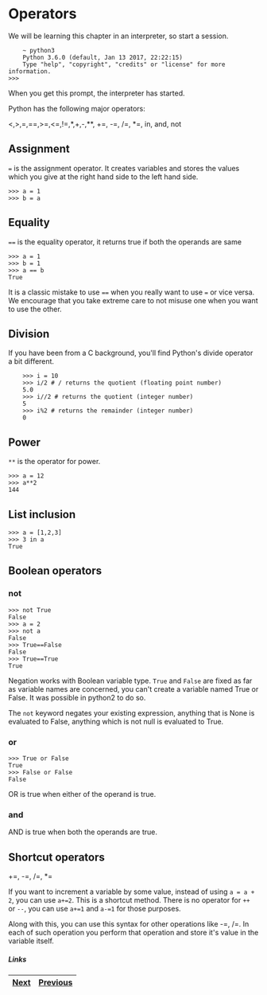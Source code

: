 # Operators

We will be learning this chapter in an interpreter, so start a session.

        ~ python3
        Python 3.6.0 (default, Jan 13 2017, 22:22:15)
        Type "help", "copyright", "credits" or "license" for more information.
	>>>

When you get this prompt, the interpreter has started.

Python has the following major operators:

<,>,=,==,>=,<=,!=,\*,+,-,\*\*, +=, -=, /=, \*=, in, and, not

## Assignment

`=` is the assignment operator. It creates variables and stores the values which you give at the right hand side to the left hand side.

	>>> a = 1
	>>> b = a

## Equality

`==` is the equality operator, it returns true if both the operands are same

	>>> a = 1
	>>> b = 1
	>>> a == b
	True

It is a classic mistake to use `==` when you really want to use `=` or vice versa. We encourage that you take extreme care to not misuse one when you want to use the other.

## Division

If you have been from a C background, you'll find Python's divide operator a bit different.

        >>> i = 10
        >>> i/2 # / returns the quotient (floating point number)
        5.0
        >>> i//2 # returns the quotient (integer number)
        5
        >>> i%2 # returns the remainder (integer number)
        0

## Power

`**` is the operator for power.
	
	>>> a = 12
	>>> a**2
	144

## List inclusion
	
	>>> a = [1,2,3]
	>>> 3 in a
	True

## Boolean operators

### not

	>>> not True
	False
	>>> a = 2
	>>> not a
	False
	>>> True==False
	False
	>>> True==True
	True

Negation works with Boolean variable type. `True` and `False` are fixed as far as variable names are concerned, you can't create a variable named True or False. It was possible in python2 to do so.

The `not` keyword negates your existing expression, anything that is None is evaluated to False, anything which is not null is evaluated to True.

### or

	>>> True or False
	True
	>>> False or False
	False

OR is true when either of the operand is true.

### and


AND is true when both the operands are true.

## Shortcut operators

+=, -=, /=, \*=

If you want to increment a variable by some value, instead of using `a = a + 2`, you can use `a+=2`. This is a shortcut method.
 There is no operator for `++` or `--`, you can use `a+=1` and `a-=1` for those purposes.

Along with this, you can use this syntax for other operations like -=, /=. In each of such operation you perform that operation and store it's value in the variable itself.

##### Links

|[Next](4listsetdict.md) | [Previous](3.1understanding_variables.md) | 
| ----| ----| 